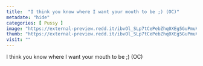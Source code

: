 ```yaml
---
title:  "I think you know where I want your mouth to be ;) (OC)"
metadate: "hide"
categories: [ Pussy ]
image: "https://external-preview.redd.it/ibvOl_SLp7tCePebZhq0XEg5GuPmuVOGEzG27DXm0bI.jpg?auto=webp&s=fbbaa56bd4a3a25ce3f7c3c485eeec10f9c3d5cb"
thumb: "https://external-preview.redd.it/ibvOl_SLp7tCePebZhq0XEg5GuPmuVOGEzG27DXm0bI.jpg?width=1080&crop=smart&auto=webp&s=2ec3d49916580fd374a7a1ba6918914420ddc2b4"
visit: ""
---
```

I think you know where I want your mouth to be ;) (OC)
